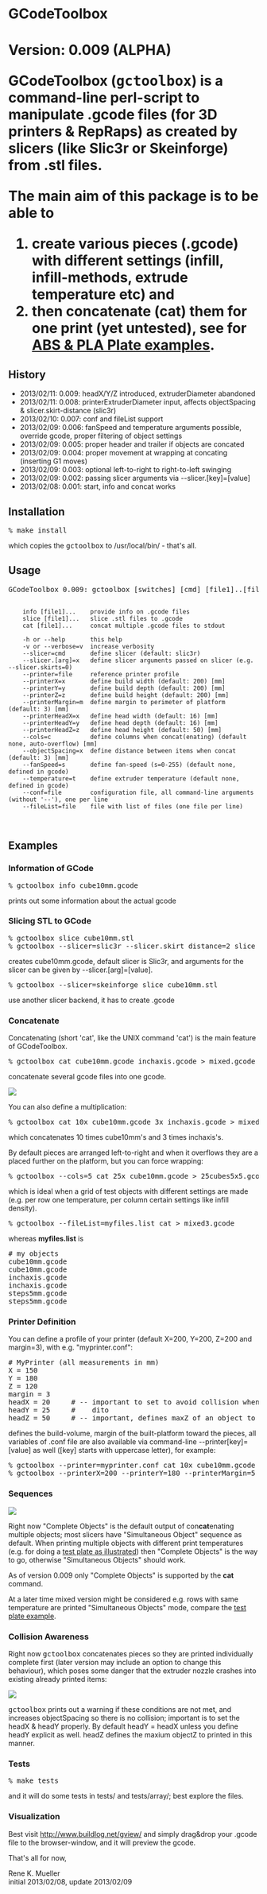 <h1>GCodeToolbox<h1>

<b>Version: 0.009 (ALPHA)</b>

GCodeToolbox (<tt>gctoolbox</tt>) is a command-line perl-script to manipulate .gcode files (for 3D printers & RepRaps) as created by slicers (like Slic3r or Skeinforge) from .stl files. 

The main aim of this package is to be able to 
<ol>
<li>create various pieces (.gcode) with different settings (infill, infill-methods, extrude temperature etc) and 
<li><b>then</b> concatenate (cat) them for <b>one print</b> (yet untested), see for <a href="tests/array/">ABS & PLA Plate examples</a>.
</ol>

<h2>History</h2>
<ul>
<li> 2013/02/11: 0.009: headX/Y/Z introduced, extruderDiameter abandoned 
<li> 2013/02/11: 0.008: printerExtruderDiameter input, affects objectSpacing & slicer.skirt-distance (slic3r)
<li> 2013/02/10: 0.007: conf and fileList support
<li> 2013/02/09: 0.006: fanSpeed and temperature arguments possible, override gcode, proper filtering of object settings
<li> 2013/02/09: 0.005: proper header and trailer if objects are concated
<li> 2013/02/09: 0.004: proper movement at wrapping at concating (inserting G1 moves)
<li> 2013/02/09: 0.003: optional left-to-right to right-to-left swinging
<li> 2013/02/09: 0.002: passing slicer arguments via --slicer.[key]=[value]
<li> 2013/02/08: 0.001: start, info and concat works
</ul>

<h2>Installation</h2>
<pre>
% make install
</pre>

which copies the <tt>gctoolbox</tt> to /usr/local/bin/ - that's all.

<h2>Usage</h2>
<pre>
GCodeToolbox 0.009: gctoolbox [switches] [cmd] [file1]..[fileN]

        info [file1]...    provide info on .gcode files
        slice [file1]...   slice .stl files to .gcode
        cat [file1]...     concat multiple .gcode files to stdout

        -h or --help       this help
        -v or --verbose=v  increase verbosity
        --slicer=cmd       define slicer (default: slic3r)
        --slicer.[arg]=x   define slicer arguments passed on slicer (e.g. --slicer.skirts=0)
        --printer=file     reference printer profile
        --printerX=x       define build width (default: 200) [mm]
        --printerY=y       define build depth (default: 200) [mm]
        --printerZ=z       define build height (default: 200) [mm]
        --printerMargin=m  define margin to perimeter of platform (default: 3) [mm]
        --printerHeadX=x   define head width (default: 16) [mm]
        --printerHeadY=y   define head depth (default: 16) [mm]
        --printerHeadZ=z   define head height (default: 50) [mm]
        --cols=c           define columns when concat(enating) (default none, auto-overflow) [mm]
        --objectSpacing=x  define distance between items when concat (default: 3) [mm]
        --fanSpeed=s       define fan-speed (s=0-255) (default none, defined in gcode)
        --temperature=t    define extruder temperature (default none, defined in gcode)
        --conf=file        configuration file, all command-line arguments (without '--'), one per line
        --fileList=file    file with list of files (one file per line)
</pre>

<h2>Examples</h2>

<h3>Information of GCode</h3>

<pre>
% gctoolbox info cube10mm.gcode
</pre>

prints out some information about the actual gcode

<h3>Slicing STL to GCode</h3>

<pre>
% gctoolbox slice cube10mm.stl
% gctoolbox --slicer=slic3r --slicer.skirt_distance=2 slice cube10mm.stl
</pre>
creates cube10mm.gcode, default slicer is Slic3r, and arguments for the slicer can be given by --slicer.[arg]=[value].
<pre>
% gctoolbox --slicer=skeinforge slice cube10mm.stl
</pre>
use another slicer backend, it has to create .gcode

<h3>Concatenate</h3>

Concatenating (short 'cat', like the UNIX command 'cat') is the main feature of GCodeToolbox.

<pre>
% gctoolbox cat cube10mm.gcode inchaxis.gcode > mixed.gcode
</pre>
concatenate several gcode files into one gcode.

<a href="imgs/sshot-6.png"><img src="imgs/sshot-6-300px.png"></a>

You can also define a multiplication:

<pre>
% gctoolbox cat 10x cube10mm.gcode 3x inchaxis.gcode > mixed2.gcode
</pre>
which concatenates 10 times cube10mm's and 3 times inchaxis's.

By default pieces are arranged left-to-right and when it overflows they are a placed further on the platform, but you can force wrapping:
<pre>
% gctoolbox --cols=5 cat 25x cube10mm.gcode > 25cubes5x5.gcode
</pre>

which is ideal when a grid of test objects with different settings are made (e.g. per row one temperature, per column certain settings like infill density).

<pre>
% gctoolbox --fileList=myfiles.list cat > mixed3.gcode
</pre>

whereas <b>myfiles.list</b> is
<pre>
# my objects
cube10mm.gcode
cube10mm.gcode
inchaxis.gcode
inchaxis.gcode
steps5mm.gcode
steps5mm.gcode
</pre>

<h3>Printer Definition</h3>

You can define a profile of your printer (default X=200, Y=200, Z=200 and margin=3), with e.g. "myprinter.conf":
<pre>
# MyPrinter (all measurements in mm)
X = 150
Y = 180
Z = 120
margin = 3              
headX = 20     # -- important to set to avoid collision when objects are concat(enat)ed
headY = 25     #    dito
headZ = 50     # -- important, defines maxZ of an object to be printed in "complete object"-sequence (default)
</pre>
   
defines the build-volume, margin of the built-platform toward the pieces, all variables of .conf file are also available via command-line --printer[key]=[value] as well ([key] starts with uppercase letter), for example:

<pre>
% gctoolbox --printer=myprinter.conf cat 10x cube10mm.gcode > 10cubes.gcode
% gctoolbox --printerX=200 --printerY=180 --printerMargin=5 --printerHeadX=20 --printerHeadY=25 --objectSpacing=5 3x cube10mm.gcode > 3cubes.gcode
</pre>

<h3>Sequences</h3>

<img src="imgs/sequences.png">

Right now "Complete Objects" is the default output of con<b>cat</b>enating multiple objects; most slicers have "Simultaneous Object" sequence as default.
When printing multiple objects with different print temperatures (e.g. for doing a <a href="tests/array/">test plate as illustrated</a>) then "Complete Objects" is the way to go,
otherwise "Simultaneous Objects" should work.

As of version 0.009 only "Complete Objects" is supported by the <b>cat</b> command.

At a later time mixed version might be considered e.g. rows with same temperature are printed "Simultaneous Objects" mode, compare the <a href="tests/array/">test plate example</a>.

<h3>Collision Awareness</h3>

Right now <tt>gctoolbox</tt> concatenates pieces so they are printed individually complete first (later version may include an option to change this behaviour), which poses some danger that the extruder nozzle crashes into existing already printed items:

<img src="imgs/crash.png">

<tt>gctoolbox</tt> prints out a warning if these conditions are not met, and increases objectSpacing so there is no collision; important is to set the headX & headY properly.
By default headY = headX unless you define headY explicit as well. headZ defines the maxium objectZ to printed in this manner.

<h3>Tests</h3>

<pre>
% make tests
</pre>

and it will do some tests in tests/ and tests/array/; best explore the files.

<h3>Visualization</h3>

Best visit http://www.buildlog.net/gview/ and simply drag&drop your .gcode file to the browser-window, and it will preview the gcode.

That's all for now,

Rene K. Mueller<br>
initial 2013/02/08, update 2013/02/09
